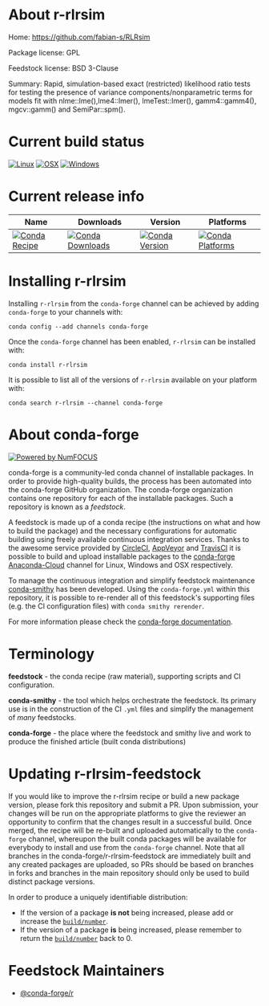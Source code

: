 <!--
# -*- mode: jinja -*-
-->

About r-rlrsim
==============

Home: https://github.com/fabian-s/RLRsim

Package license: GPL

Feedstock license: BSD 3-Clause

Summary: Rapid, simulation-based exact (restricted) likelihood ratio tests for testing the presence of variance components/nonparametric terms for models fit with nlme::lme(),lme4::lmer(), lmeTest::lmer(), gamm4::gamm4(), mgcv::gamm() and SemiPar::spm().



Current build status
====================

[![Linux](https://img.shields.io/circleci/project/github/conda-forge/r-rlrsim-feedstock/master.svg?label=Linux)](https://circleci.com/gh/conda-forge/r-rlrsim-feedstock)
[![OSX](https://img.shields.io/travis/conda-forge/r-rlrsim-feedstock/master.svg?label=macOS)](https://travis-ci.org/conda-forge/r-rlrsim-feedstock)
[![Windows](https://img.shields.io/appveyor/ci/conda-forge/r-rlrsim-feedstock/master.svg?label=Windows)](https://ci.appveyor.com/project/conda-forge/r-rlrsim-feedstock/branch/master)

Current release info
====================

| Name | Downloads | Version | Platforms |
| --- | --- | --- | --- |
| [![Conda Recipe](https://img.shields.io/badge/recipe-r--rlrsim-green.svg)](https://anaconda.org/conda-forge/r-rlrsim) | [![Conda Downloads](https://img.shields.io/conda/dn/conda-forge/r-rlrsim.svg)](https://anaconda.org/conda-forge/r-rlrsim) | [![Conda Version](https://img.shields.io/conda/vn/conda-forge/r-rlrsim.svg)](https://anaconda.org/conda-forge/r-rlrsim) | [![Conda Platforms](https://img.shields.io/conda/pn/conda-forge/r-rlrsim.svg)](https://anaconda.org/conda-forge/r-rlrsim) |

Installing r-rlrsim
===================

Installing `r-rlrsim` from the `conda-forge` channel can be achieved by adding `conda-forge` to your channels with:

```
conda config --add channels conda-forge
```

Once the `conda-forge` channel has been enabled, `r-rlrsim` can be installed with:

```
conda install r-rlrsim
```

It is possible to list all of the versions of `r-rlrsim` available on your platform with:

```
conda search r-rlrsim --channel conda-forge
```


About conda-forge
=================

[![Powered by NumFOCUS](https://img.shields.io/badge/powered%20by-NumFOCUS-orange.svg?style=flat&colorA=E1523D&colorB=007D8A)](http://numfocus.org)

conda-forge is a community-led conda channel of installable packages.
In order to provide high-quality builds, the process has been automated into the
conda-forge GitHub organization. The conda-forge organization contains one repository
for each of the installable packages. Such a repository is known as a *feedstock*.

A feedstock is made up of a conda recipe (the instructions on what and how to build
the package) and the necessary configurations for automatic building using freely
available continuous integration services. Thanks to the awesome service provided by
[CircleCI](https://circleci.com/), [AppVeyor](https://www.appveyor.com/)
and [TravisCI](https://travis-ci.org/) it is possible to build and upload installable
packages to the [conda-forge](https://anaconda.org/conda-forge)
[Anaconda-Cloud](https://anaconda.org/) channel for Linux, Windows and OSX respectively.

To manage the continuous integration and simplify feedstock maintenance
[conda-smithy](https://github.com/conda-forge/conda-smithy) has been developed.
Using the ``conda-forge.yml`` within this repository, it is possible to re-render all of
this feedstock's supporting files (e.g. the CI configuration files) with ``conda smithy rerender``.

For more information please check the [conda-forge documentation](https://conda-forge.org/docs/).

Terminology
===========

**feedstock** - the conda recipe (raw material), supporting scripts and CI configuration.

**conda-smithy** - the tool which helps orchestrate the feedstock.
                   Its primary use is in the construction of the CI ``.yml`` files
                   and simplify the management of *many* feedstocks.

**conda-forge** - the place where the feedstock and smithy live and work to
                  produce the finished article (built conda distributions)


Updating r-rlrsim-feedstock
===========================

If you would like to improve the r-rlrsim recipe or build a new
package version, please fork this repository and submit a PR. Upon submission,
your changes will be run on the appropriate platforms to give the reviewer an
opportunity to confirm that the changes result in a successful build. Once
merged, the recipe will be re-built and uploaded automatically to the
`conda-forge` channel, whereupon the built conda packages will be available for
everybody to install and use from the `conda-forge` channel.
Note that all branches in the conda-forge/r-rlrsim-feedstock are
immediately built and any created packages are uploaded, so PRs should be based
on branches in forks and branches in the main repository should only be used to
build distinct package versions.

In order to produce a uniquely identifiable distribution:
 * If the version of a package **is not** being increased, please add or increase
   the [``build/number``](https://conda.io/docs/user-guide/tasks/build-packages/define-metadata.html#build-number-and-string).
 * If the version of a package **is** being increased, please remember to return
   the [``build/number``](https://conda.io/docs/user-guide/tasks/build-packages/define-metadata.html#build-number-and-string)
   back to 0.

Feedstock Maintainers
=====================

* [@conda-forge/r](https://github.com/conda-forge/r/)

